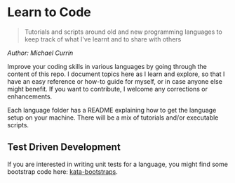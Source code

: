 # Learn to Code
> Tutorials and scripts around old and new programming languages to keep track of what I've learnt and to share with others

_Author: Michael Currin_

Improve your coding skills in various languages by going through the content of this repo. I document topics here as I learn and explore, so that I have an easy reference or how-to guide for myself, or in case anyone else might benefit. If you want to contribute, I welcome any corrections or enhancements.

Each language folder has a README explaining how to get the language setup on your machine. There will be a mix of tutorials and/or executable scripts.

## Test Driven Development

If you are interested in writing unit tests for a language, you might find some bootstrap code here: [kata-bootstraps](https://github.com/swkBerlin/kata-bootstraps).
